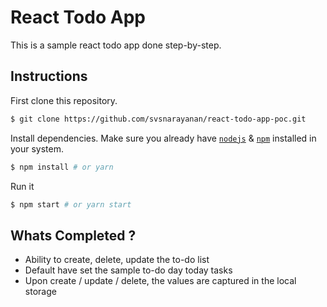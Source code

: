 # React Todo App

This is a sample react todo app done step-by-step. 

## Instructions

First clone this repository.
```bash
$ git clone https://github.com/svsnarayanan/react-todo-app-poc.git
```

Install dependencies. Make sure you already have [`nodejs`](https://nodejs.org/en/) & [`npm`](https://www.npmjs.com/) installed in your system.
```bash
$ npm install # or yarn
```

Run it
```bash
$ npm start # or yarn start
```
## Whats Completed ?

- Ability to create, delete, update the to-do list
- Default have set the sample to-do day today tasks
- Upon create / update / delete, the values are captured in the local storage
